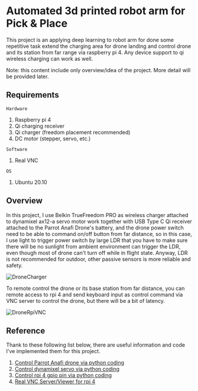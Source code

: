 # Automated 3d printed robot arm for Pick & Place
This project is an applying deep learning to robot arm for done some repetitive task extend the charging area for drone landing and control drone and its station from far range via raspberry pi 4. Any device support to qi wireless charging can work as well.

Note: this content include only overview/idea of the project. More detail will be provided later.
## Requirements
`Hardware`
1. Raspberry pi 4
2. Qi charging receiver
3. Qi charger (freedom placement recommended)
4. DC motor (stepper, servo, etc.)

`Software`
1. Real VNC

`OS`
1. Ubuntu 20.10

## Overview
In this project, I use Belkin TrueFreedom PRO as wireless charger attached to dynamixel ax12-a servo motor work together with USB Type C Qi receiver attached to the Parrot Anafi Drone's battery, and the drone power switch need to be able to command on/off button from far distance, so in this case, I use light to trigger power switch by large LDR that you have to make sure there will be no sunlight from ambient environment can trigger the LDR, even though most of drone can't turn off while in flight state. Anyway, LDR is not recommended for outdoor, other passive sensors is more reliable and safety.

![DroneCharger](./images/ov2.gif)

To remote control the drone or its base station from far distance, you can remote access to rpi 4 and send keyboard input as control command via VNC server to control the drone, but there will be a bit of latency.

![DroneRpiVNC](./images/ov3.gif)


## Reference
Thank to these following list below, there are useful information and code I've implemented them for this project.
1. [Control Parrot Anafi drone via python coding](https://github.com/Parrot-Developers/olympe)
2. [Control dynamixel servo via python coding](https://github.com/ROBOTIS-GIT/DynamixelSDK)
3. [Control rpi 4 gpio pin via python coding](https://www.ics.com/blog/control-raspberry-pi-gpio-pins-python)
4. [Real VNC Server/Viewer for rpi 4](https://www.realvnc.com/en/connect/download/vnc/raspberrypi/)
